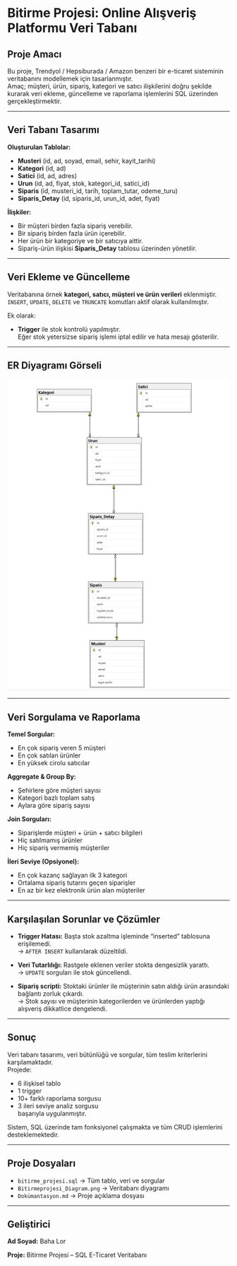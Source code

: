 # Bitirme Projesi: Online Alışveriş Platformu Veri Tabanı

## Proje Amacı
Bu proje, Trendyol / Hepsiburada / Amazon benzeri bir e-ticaret sisteminin veritabanını modellemek için tasarlanmıştır.  
Amaç; müşteri, ürün, sipariş, kategori ve satıcı ilişkilerini doğru şekilde kurarak veri ekleme, güncelleme ve raporlama işlemlerini SQL üzerinden gerçekleştirmektir.

---

## Veri Tabanı Tasarımı

**Oluşturulan Tablolar:**
- **Musteri** (id, ad, soyad, email, sehir, kayit_tarihi)  
- **Kategori** (id, ad)  
- **Satici** (id, ad, adres)  
- **Urun** (id, ad, fiyat, stok, kategori_id, satici_id)  
- **Siparis** (id, musteri_id, tarih, toplam_tutar, odeme_turu)  
- **Siparis_Detay** (id, siparis_id, urun_id, adet, fiyat)

**İlişkiler:**
- Bir müşteri birden fazla sipariş verebilir.  
- Bir sipariş birden fazla ürün içerebilir.  
- Her ürün bir kategoriye ve bir satıcıya aittir.  
- Sipariş-ürün ilişkisi **Siparis_Detay** tablosu üzerinden yönetilir.

---

## Veri Ekleme ve Güncelleme
Veritabanına örnek **kategori, satıcı, müşteri ve ürün verileri** eklenmiştir.  
`INSERT`, `UPDATE`, `DELETE` ve `TRUNCATE` komutları aktif olarak kullanılmıştır.  

Ek olarak:
- **Trigger** ile stok kontrolü yapılmıştır.  
  Eğer stok yetersizse sipariş işlemi iptal edilir ve hata mesajı gösterilir.

---

## ER Diyagramı Görseli
![ER Diagram](Bitirmeprojesi_Diagram.png)

---

## Veri Sorgulama ve Raporlama

**Temel Sorgular:**
- En çok sipariş veren 5 müşteri  
- En çok satılan ürünler  
- En yüksek cirolu satıcılar  

**Aggregate & Group By:**
- Şehirlere göre müşteri sayısı  
- Kategori bazlı toplam satış  
- Aylara göre sipariş sayısı  

**Join Sorguları:**
- Siparişlerde müşteri + ürün + satıcı bilgileri  
- Hiç satılmamış ürünler  
- Hiç sipariş vermemiş müşteriler  

**İleri Seviye (Opsiyonel):**
- En çok kazanç sağlayan ilk 3 kategori  
- Ortalama sipariş tutarını geçen siparişler  
- En az bir kez elektronik ürün alan müşteriler  

---

## Karşılaşılan Sorunlar ve Çözümler
- **Trigger Hatası:** Başta stok azaltma işleminde “inserted” tablosuna erişilemedi.  
  → `AFTER INSERT` kullanılarak düzeltildi.  

- **Veri Tutarlılığı:** Rastgele eklenen veriler stokta dengesizlik yarattı.  
  → `UPDATE` sorguları ile stok güncellendi.  

- **Sipariş scripti:** Stoktaki ürünler ile müşterinin satın aldığı ürün arasındaki bağlantı zorluk çıkardı.  
  → Stok sayısı ve müşterinin kategorilerden ve ürünlerden yaptığı alışveriş dikkatlice dengelendi.

---

## Sonuç
Veri tabanı tasarımı, veri bütünlüğü ve sorgular, tüm teslim kriterlerini karşılamaktadır.  
Projede:
- 6 ilişkisel tablo  
- 1 trigger  
- 10+ farklı raporlama sorgusu  
- 3 ileri seviye analiz sorgusu  
başarıyla uygulanmıştır.  

Sistem, SQL üzerinde tam fonksiyonel çalışmakta ve tüm CRUD işlemlerini desteklemektedir.

---

## Proje Dosyaları
- `bitirme_projesi.sql` → Tüm tablo, veri ve sorgular  
- `Bitirmeprojesi_Diagram.png` → Veritabanı diyagramı  
- `Dokümantasyon.md` → Proje açıklama dosyası  

---

## Geliştirici
**Ad Soyad:** Baha Lor

**Proje:** Bitirme Projesi – SQL E-Ticaret Veritabanı  










